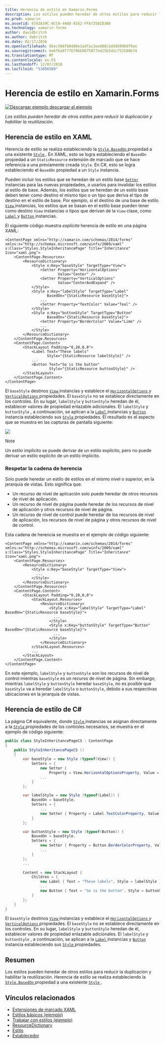 ```yaml
---
title: Herencia de estilo en Xamarin.Forms
description: Los estilos pueden heredar de otros estilos para reducir la duplicación y habilitar la reutilización. En este artículo se explica cómo realizar la herencia de estilos en una aplicación de Xamarin.Forms.
ms.prod: xamarin
ms.assetid: 67A3A39C-8CC0-446D-8162-FFA73582D3B8
ms.technology: xamarin-forms
author: davidbritch
ms.author: dabritch
ms.date: 02/17/2016
ms.openlocfilehash: 05ec368fb0dd0e1adfac3eed88c5ddd50960f9ae
ms.sourcegitcommit: be6f6a8f77679bb9675077ed25b5d2c753580b74
ms.translationtype: MT
ms.contentlocale: es-ES
ms.lasthandoff: 12/07/2018
ms.locfileid: "53056589"
---
```

# <a name="style-inheritance-in-xamarinforms"></a>Herencia de estilo en Xamarin.Forms

[![Descargar ejemplo](~/media/shared/download.png) descargar el ejemplo](https://developer.xamarin.com/samples/xamarin-forms/UserInterface/Styles/BasicStyles/)

_Los estilos pueden heredar de otros estilos para reducir la duplicación y habilitar la reutilización._

## <a name="style-inheritance-in-xaml"></a>Herencia de estilo en XAML

Herencia de estilo se realiza estableciendo la [ `Style.BasedOn` ](xref:Xamarin.Forms.Style.BasedOn) propiedad a una existente [ `Style` ](xref:Xamarin.Forms.Style). En XAML, esto se logra estableciendo el `BasedOn` propiedad a un `StaticResource` extensión de marcado que se hace referencia a una previamente creada `Style`. En C#, esto se logra estableciendo el `BasedOn` propiedad a un `Style` instancia.

Pueden incluir los estilos que se heredan de un estilo base [ `Setter` ](xref:Xamarin.Forms.Setter) instancias para las nuevas propiedades, o usarlos para invalidar los estilos al estilo de base. Además, los estilos que se heredan de un estilo base deben tener como destino el mismo tipo o un tipo que deriva el tipo de destino en el estilo de base. Por ejemplo, si el destino de una base de estilo [ `View` ](xref:Xamarin.Forms.View) instancias, los estilos que se basan en el estilo base pueden tener como destino `View` instancias o tipos que derivan de la `View` clase, como [ `Label` ](xref:Xamarin.Forms.Label) y [ `Button` ](xref:Xamarin.Forms.Button) instancias.

El siguiente código muestra *explícita* herencia de estilo en una página XAML:

```xaml
<ContentPage xmlns="http://xamarin.com/schemas/2014/forms" xmlns:x="http://schemas.microsoft.com/winfx/2009/xaml" x:Class="Styles.StyleInheritancePage" Title="Inheritance" Icon="xaml.png">
    <ContentPage.Resources>
        <ResourceDictionary>
            <Style x:Key="baseStyle" TargetType="View">
                <Setter Property="HorizontalOptions"
                        Value="Center" />
                <Setter Property="VerticalOptions"
                        Value="CenterAndExpand" />
            </Style>
            <Style x:Key="labelStyle" TargetType="Label"
                   BasedOn="{StaticResource baseStyle}">
                ...
                <Setter Property="TextColor" Value="Teal" />
            </Style>
            <Style x:Key="buttonStyle" TargetType="Button"
                   BasedOn="{StaticResource baseStyle}">
                <Setter Property="BorderColor" Value="Lime" />
                ...
            </Style>
        </ResourceDictionary>
    </ContentPage.Resources>
    <ContentPage.Content>
        <StackLayout Padding="0,20,0,0">
            <Label Text="These labels"
                   Style="{StaticResource labelStyle}" />
            ...
            <Button Text="So is the button"
                    Style="{StaticResource buttonStyle}" />
        </StackLayout>
    </ContentPage.Content>
</ContentPage>
```

El `baseStyle` destinos [ `View` ](xref:Xamarin.Forms.View) instancias y establece el [ `HorizontalOptions` ](xref:Xamarin.Forms.View.HorizontalOptions) y [ `VerticalOptions` ](xref:Xamarin.Forms.View.VerticalOptions) propiedades. El `baseStyle` no se establece directamente en los controles. En su lugar, `labelStyle` y `buttonStyle` heredan de él, establecer valores de propiedad enlazable adicionales. El `labelStyle` y `buttonStyle` , a continuación, se aplican a la [ `Label` ](xref:Xamarin.Forms.Label) instancias y [ `Button` ](xref:Xamarin.Forms.Button) instancia estableciendo sus [ `Style` ](xref:Xamarin.Forms.VisualElement.Style) propiedades. El resultado es el aspecto que se muestra en las capturas de pantalla siguiente:

[![](inheritance-images/style-inheritance.png)](inheritance-images/style-inheritance-large.png#lightbox)

> [!NOTE]
> Un estilo implícito se puede derivar de un estilo explícito, pero no puede derivar un estilo explícito de un estilo implícito.

### <a name="respecting-the-inheritance-chain"></a>Respetar la cadena de herencia

Solo puede heredar un estilo de estilos en el mismo nivel o superior, en la jerarquía de vistas. Esto significa que:

- Un recurso de nivel de aplicación solo puede heredar de otros recursos de nivel de aplicación.
- Un recurso de nivel de página puede heredar de los recursos de nivel de aplicación y otros recursos de nivel de página.
- Un recurso de nivel de control puede heredar de los recursos de nivel de aplicación, los recursos de nivel de página y otros recursos de nivel de control.

Esta cadena de herencia se muestra en el ejemplo de código siguiente:

```xaml
<ContentPage xmlns="http://xamarin.com/schemas/2014/forms" xmlns:x="http://schemas.microsoft.com/winfx/2009/xaml" x:Class="Styles.StyleInheritancePage" Title="Inheritance" Icon="xaml.png">
    <ContentPage.Resources>
        <ResourceDictionary>
            <Style x:Key="baseStyle" TargetType="View">
              ...
            </Style>
        </ResourceDictionary>
    </ContentPage.Resources>
    <ContentPage.Content>
        <StackLayout Padding="0,20,0,0">
            <StackLayout.Resources>
                <ResourceDictionary>
                    <Style x:Key="labelStyle" TargetType="Label" BasedOn="{StaticResource baseStyle}">
                      ...
                    </Style>
                    <Style x:Key="buttonStyle" TargetType="Button" BasedOn="{StaticResource baseStyle}">
                      ...
                    </Style>
                </ResourceDictionary>
            </StackLayout.Resources>
            ...
        </StackLayout>
    </ContentPage.Content>
</ContentPage>
```

En este ejemplo, `labelStyle` y `buttonStyle` son los recursos de nivel de control mientras `baseStyle` es un recurso de nivel de página. Sin embargo, mientras `labelStyle` y `buttonStyle` heredar `baseStyle`, no es posible que `baseStyle` va a heredar `labelStyle` o `buttonStyle`, debido a sus respectivas ubicaciones en la jerarquía de vistas.

## <a name="style-inheritance-in-c35"></a>Herencia de estilo de C&#35;

La página C# equivalente, donde [ `Style` ](xref:Xamarin.Forms.Style) instancias se asignan directamente a la [ `Style` ](xref:Xamarin.Forms.VisualElement.Style) propiedades de los controles necesarios, se muestra en el ejemplo de código siguiente:

```csharp
public class StyleInheritancePageCS : ContentPage
{
    public StyleInheritancePageCS ()
    {
        var baseStyle = new Style (typeof(View)) {
            Setters = {
                new Setter {
                    Property = View.HorizontalOptionsProperty, Value = LayoutOptions.Center    },
                ...
            }
        };

        var labelStyle = new Style (typeof(Label)) {
            BasedOn = baseStyle,
            Setters = {
                ...
                new Setter { Property = Label.TextColorProperty, Value = Color.Teal    }
            }
        };

        var buttonStyle = new Style (typeof(Button)) {
            BasedOn = baseStyle,
            Setters = {
                new Setter { Property = Button.BorderColorProperty, Value =    Color.Lime },
                ...
            }
        };
        ...

        Content = new StackLayout {
            Children = {
                new Label { Text = "These labels", Style = labelStyle },
                ...
                new Button { Text = "So is the button", Style = buttonStyle }
            }
        };
    }
}
```

El `baseStyle` destinos [ `View` ](xref:Xamarin.Forms.View) instancias y establece el [ `HorizontalOptions` ](xref:Xamarin.Forms.View.HorizontalOptions) y [ `VerticalOptions` ](xref:Xamarin.Forms.View.VerticalOptions) propiedades. El `baseStyle` no se establece directamente en los controles. En su lugar, `labelStyle` y `buttonStyle` heredan de él, establecer valores de propiedad enlazable adicionales. El `labelStyle` y `buttonStyle` , a continuación, se aplican a la [ `Label` ](xref:Xamarin.Forms.Label) instancias y [ `Button` ](xref:Xamarin.Forms.Button) instancia estableciendo sus [ `Style` ](xref:Xamarin.Forms.VisualElement.Style) propiedades.

## <a name="summary"></a>Resumen

Los estilos pueden heredar de otros estilos para reducir la duplicación y habilitar la reutilización. Herencia de estilo se realiza estableciendo la [ `Style.BasedOn` ](xref:Xamarin.Forms.Style.BasedOn) propiedad a una existente [ `Style` ](xref:Xamarin.Forms.Style).


## <a name="related-links"></a>Vínculos relacionados

- [Extensiones de marcado XAML](~/xamarin-forms/xaml/xaml-basics/xaml-markup-extensions.md)
- [Estilos básicos (ejemplo)](https://developer.xamarin.com/samples/xamarin-forms/UserInterface/Styles/BasicStyles/)
- [Trabajar con estilos (ejemplo)](https://developer.xamarin.com/samples/xamarin-forms/WorkingWithStyles/)
- [ResourceDictionary](xref:Xamarin.Forms.ResourceDictionary)
- [Estilo](xref:Xamarin.Forms.Style)
- [Establecedor](xref:Xamarin.Forms.Setter)
